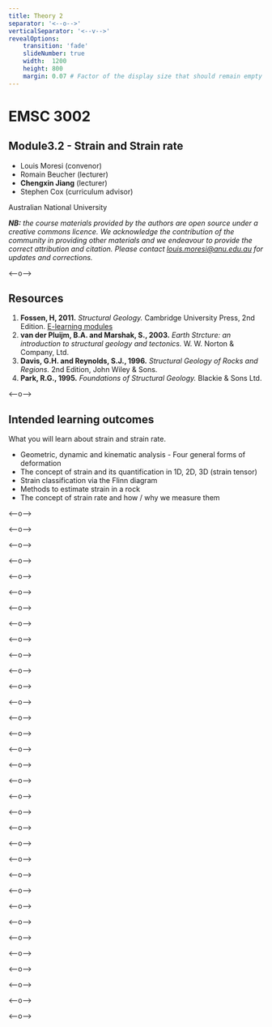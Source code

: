 ```yaml
---
title: Theory 2
separator: '<--o-->'
verticalSeparator: '<--v-->'
revealOptions:
    transition: 'fade'
    slideNumber: true
    width:  1200
    height: 800
    margin: 0.07 # Factor of the display size that should remain empty around the content (7% typically)
---
```


# EMSC 3002

## Module3.2 - Strain and Strain rate

  - Louis Moresi (convenor)
  - Romain Beucher (lecturer)
  - **Chengxin Jiang** (lecturer)
  - Stephen Cox (curriculum advisor)

Australian National University

_**NB:** the course materials provided by the authors are open source under a creative commons licence. 
We acknowledge the contribution of the community in providing other materials and we endeavour to 
provide the correct attribution and citation. Please contact louis.moresi@anu.edu.au for updates and 
corrections._

<--o-->

## Resources

1. **Fossen, H, 2011.** *Structural Geology.* Cambridge University Press, 2nd Edition. [E-learning modules](https://folk.uib.no/nglhe/module3/Chapt3module.html)
1. **van der Pluijm, B.A. and Marshak, S., 2003.** *Earth Strcture: an introduction to structural geology and tectonics.* W. W. Norton & Company, Ltd.
1. **Davis, G.H. and Reynolds, S.J., 1996.** *Structural Geology of Rocks and Regions.* 2nd Edition, John Wiley & Sons. 
1. **Park, R.G., 1995.** *Foundations of Structural Geology.* Blackie & Sons Ltd. 

<--o-->

## Intended learning outcomes

What you will learn about strain and strain rate.

- Geometric, dynamic and kinematic analysis
- Four general forms of deformation 
- The concept of strain and its quantification in 1D, 2D, 3D (strain tensor)
- Strain classification via the Flinn diagram
- Methods to estimate strain in a rock
- The concept of strain rate and how / why we measure them

<--o-->

<!-- .slide: data-background="Figures-Theory2/slide1.png" -->

<--o-->

<!-- .slide: data-background="Figures-Theory2/slide2.png" -->

<--o-->

<!-- .slide: data-background="Figures-Theory2/slide3.png" -->

<--o-->

<!-- .slide: data-background="Figures-Theory2/slide4.png" -->

<--o-->

<!-- .slide: data-background="Figures-Theory2/slide5.png" -->

<--o-->
<!-- .slide: data-background="Figures-Theory2/slide6.png" -->

<--o-->

<!-- .slide: data-background="Figures-Theory2/slide7.png" -->

<--o-->

<!-- .slide: data-background="Figures-Theory2/slide8.png" -->

<--o-->

<!-- .slide: data-background="Figures-Theory2/slide9.png" -->

<--o-->

<!-- .slide: data-background="Figures-Theory2/slide10.png" -->

<--o-->

<!-- .slide: data-background="Figures-Theory2/slide11.png" -->

<--o-->

<!-- .slide: data-background="Figures-Theory2/slide12.png" -->

<--o-->

<!-- .slide: data-background="Figures-Theory2/slide13.png" -->

<--o-->

<!-- .slide: data-background="Figures-Theory2/slide14.png" -->

<--o-->

<!-- .slide: data-background="Figures-Theory2/slide15.png" -->

<--o-->

<!-- .slide: data-background="Figures-Theory2/slide16.png" -->

<--o-->

<!-- .slide: data-background="Figures-Theory2/slide17.png" -->

<--o-->

<!-- .slide: data-background="Figures-Theory2/slide18.png" -->

<--o-->

<!-- .slide: data-background="Figures-Theory2/slide19.png" -->

<--o-->

<!-- .slide: data-background="Figures-Theory2/slide20.png" -->

<--o-->

<!-- .slide: data-background="Figures-Theory2/slide21.png" -->

<--o-->

<!-- .slide: data-background="Figures-Theory2/slide22.png" -->

<--o-->

<!-- .slide: data-background="Figures-Theory2/slide23.png" -->

<--o-->

<!-- .slide: data-background="Figures-Theory2/slide24.png" -->

<--o-->

<!-- .slide: data-background="Figures-Theory2/slide25.png" -->

<--o-->

<!-- .slide: data-background="Figures-Theory2/slide26.png" -->

<--o-->

<!-- .slide: data-background="Figures-Theory2/slide27.png" -->

<--o-->

<!-- .slide: data-background="Figures-Theory2/slide28.png" -->

<--o-->

<!-- .slide: data-background="Figures-Theory2/slide29.png" -->

<--o-->

<!-- .slide: data-background="Figures-Theory2/slide30.png" -->

<--o-->

<!-- .slide: data-background="Figures-Theory2/slide31.png" -->

<--o-->

<!-- .slide: data-background="Figures-Theory2/slide32.png" -->

<--o-->
